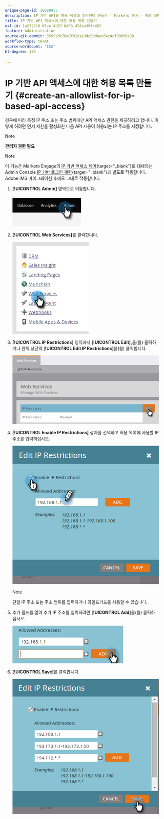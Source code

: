 ```yaml
---
unique-page-id: 10098433
description: IP 기반 API용 허용 목록에 추가하다 만들기 - Marketo 문서 - 제품 설명서
title: IP 기반 API 액세스에 대한 허용 목록 만들기
exl-id: 1a2f2216-07ee-4d37-b883-458ea39fc452
feature: Administration
source-git-commit: 3595cdc76a0f92da10dc5ddaac64c4cf83056e88
workflow-type: tm+mt
source-wordcount: '152'
ht-degree: 13%

---
```


# IP 기반 API 액세스에 대한 허용 목록 만들기 {#create-an-allowlist-for-ip-based-api-access}

경우에 따라 특정 IP 주소 또는 주소 범위에만 API 액세스 권한을 제공하려고 합니다. 이렇게 하려면 먼저 제한을 활성화한 다음 API 사용이 허용되는 IP 주소를 지정합니다.

>[!NOTE]
>
>**관리자 권한 필요**

>[!NOTE]
>
>이 기능은 Marketo Engage의 [IP 기반 액세스 제어](https://experienceleague.adobe.com/ko/docs/marketo/using/product-docs/administration/settings/restrict-marketo-logins-based-on-ip){target="_blank"}로 대체되는 Admin Console [IP 기반 로그인 제한](https://helpx.adobe.com/kr/enterprise/using/ip-based-access.html){target="_blank"}과 별도로 작동합니다. Adobe IMS 마이그레이션 후에도 그대로 작동합니다.

1. **[!UICONTROL Admin]** 영역으로 이동합니다.

   ![](assets/create-an-allowlist-for-ip-based-api-access-1.png)

1. **[!UICONTROL Web Services]**&#x200B;를 클릭합니다.

   ![](assets/create-an-allowlist-for-ip-based-api-access-2.png)

1. **[!UICONTROL IP Restrictions]** 영역에서 **[!UICONTROL Edit],**&#x200B;을(를) 클릭하거나 왼쪽 상단의 **[!UICONTROL Edit IP Restrictions]**&#x200B;을(를) 클릭합니다.

   ![](assets/create-an-allowlist-for-ip-based-api-access-3.png)

1. **[!UICONTROL Enable IP Restrictions]** 상자를 선택하고 허용 목록에 사용할 IP 주소를 입력하십시오.

   ![](assets/create-an-allowlist-for-ip-based-api-access-4.png)

   >[!NOTE]
   >
   >단일 IP 주소 또는 주소 범위를 입력하거나 와일드카드를 사용할 수 있습니다.

1. 추가 필드를 열어 추가 IP 주소를 입력하려면 **[!UICONTROL Add]**&#x200B;을(를) 클릭하십시오.

   ![](assets/create-an-allowlist-for-ip-based-api-access-5.png)

1. **[!UICONTROL Save]**&#x200B;를 클릭합니다.

   ![](assets/create-an-allowlist-for-ip-based-api-access-6.png)
